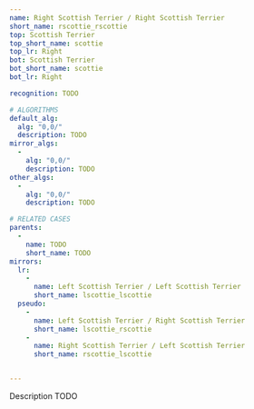 ```yaml
---
name: Right Scottish Terrier / Right Scottish Terrier
short_name: rscottie_rscottie
top: Scottish Terrier
top_short_name: scottie
top_lr: Right
bot: Scottish Terrier
bot_short_name: scottie
bot_lr: Right

recognition: TODO

# ALGORITHMS
default_alg:
  alg: "0,0/"
  description: TODO
mirror_algs:
  -
    alg: "0,0/"
    description: TODO
other_algs:
  -
    alg: "0,0/"
    description: TODO

# RELATED CASES
parents:
  -
    name: TODO
    short_name: TODO
mirrors:
  lr:
    -
      name: Left Scottish Terrier / Left Scottish Terrier
      short_name: lscottie_lscottie
  pseudo:
    -
      name: Left Scottish Terrier / Right Scottish Terrier
      short_name: lscottie_rscottie
    -
      name: Right Scottish Terrier / Left Scottish Terrier
      short_name: rscottie_lscottie


---
```


Description TODO

